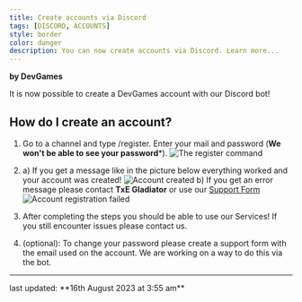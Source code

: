 ```yaml
---
title: Create accounts via Discord
tags: [DISCORD, ACCOUNTS]
style: border
color: danger
description: You can now create accounts via Discord. Learn more...
---
```


**by DevGames**


It is now possible to create a DevGames account with our Discord bot!

## How do I create an account?
1. Go to a channel and type /register. Enter your mail and password (**We won't be able to see your password***).
![The register command](https://tfngamesofficial.github.io/assets/example-cmd.png)

2. 
    a) If you get a message like in the picture below everything worked and your account was created!
![Account created](https://tfngamesofficial.github.io/assets/created-acc-dg.png)
    b) If you get an error message please contact **TxE Gladiator** or use our [Support Form](https://tfnghttps://tfngamesofficial.github.io/support/contact-us/)
![Account registration failed](https://tfngamesofficial.github.io/assets/register-dg-discord-fail.png)

3. After completing the steps you should be able to use our Services! If you still encounter issues please contact us.

4. (optional): To change your password please create a support form with the email used on the account. We are working on a way to do this via the bot.

<hr>
last updated: **16th August 2023 at 3:55 am**
